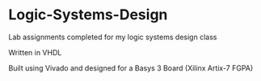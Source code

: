 # Logic-Systems-Design
Lab assignments completed for my logic systems design class

Written in VHDL

Built using Vivado and designed for a Basys 3 Board (Xilinx Artix-7 FGPA)
